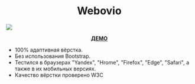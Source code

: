 <h1 align="center">Webovio</h1>
<img src="https://github.com/sergeybespyatov/freshnesecom/blob/main/screenshot.png">
<p align="center"><strong><a href="https://sergeybespyatov.github.io/webovio/" target="_blank">ДЕМО</a></strong></p>

- 100% адаптивная вёрстка.
- Без использования Bootstrap.
- Тестился в браузерах "Yandex", "Hrome", "Firefox", "Edge", "Safari", а также в их мобильных версиях.
- Качество вёрстки проверено W3C
